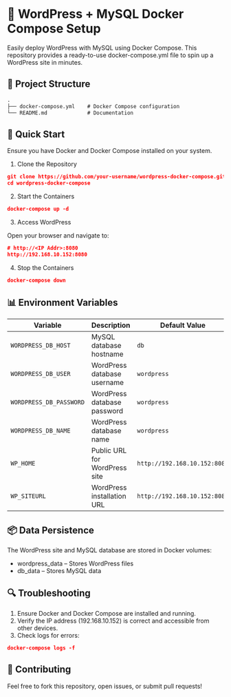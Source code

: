 # 🐳 WordPress + MySQL Docker Compose Setup

Easily deploy WordPress with MySQL using Docker Compose. This repository provides a ready-to-use docker-compose.yml file to spin up a WordPress site in minutes.

## 📂 Project Structure
```htm
.
├── docker-compose.yml    # Docker Compose configuration
└── README.md             # Documentation
```

## 🚀 Quick Start

Ensure you have Docker and Docker Compose installed on your system.

1. Clone the Repository
```json
git clone https://github.com/your-username/wordpress-docker-compose.git
cd wordpress-docker-compose
```

2. Start the Containers
```json
docker-compose up -d
```

3. Access WordPress

Open your browser and navigate to:
```json
# http://<IP Addr>:8080
http://192.168.10.152:8080
```

4. Stop the Containers
```json
docker-compose down
```


## 📊 Environment Variables

| Variable              | Description                          | Default Value             |
|-----------------------|--------------------------------------|---------------------------|
| `WORDPRESS_DB_HOST`   | MySQL database hostname              | `db`                      |
| `WORDPRESS_DB_USER`   | WordPress database username          | `wordpress`               |
| `WORDPRESS_DB_PASSWORD`| WordPress database password          | `wordpress`               |
| `WORDPRESS_DB_NAME`   | WordPress database name              | `wordpress`               |
| `WP_HOME`             | Public URL for WordPress site        | `http://192.168.10.152:8080` |
| `WP_SITEURL`          | WordPress installation URL           | `http://192.168.10.152:8080` |


## 📦 Data Persistence

The WordPress site and MySQL database are stored in Docker volumes:
- wordpress_data – Stores WordPress files
- db_data – Stores MySQL data

## 🔍 Troubleshooting
1. Ensure Docker and Docker Compose are installed and running.
2. Verify the IP address (192.168.10.152) is correct and accessible from other devices.
3. Check logs for errors:
```json
docker-compose logs -f
```
## 🤝 Contributing

Feel free to fork this repository, open issues, or submit pull requests!
